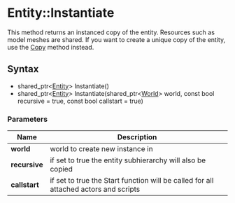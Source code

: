 # Entity::Instantiate #
This method returns an instanced copy of the entity. Resources such as model meshes are shared. If you want to create a unique copy of the entity, use the [Copy](CPP_Entity_Copy.md) method instead.

## Syntax ##
- shared_ptr<[Entity](CPP_Entity.md)\> Instantiate()
- shared_ptr<[Entity](CPP_Entity.md)\> Instantiate(shared_ptr<[World](CPP_World.cpp)> world, const bool recursive = true, const bool callstart = true)

### Parameters ###
| Name | Description |
| --- | --- |
| **world** | world to create new instance in | 
| **recursive** | if set to true the entity subhierarchy will also be copied |
| **callstart** | if set to true the Start function will be called for all attached actors and scripts |

